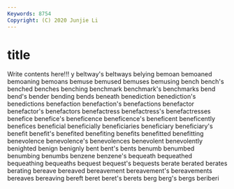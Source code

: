 ```yaml
---
Keywords: 8754
Copyright: (C) 2020 Junjie Li
---
```


# title

Write contents here!!!
y 
beltway's 
beltways 
belying 
bemoan 
bemoaned 
bemoaning 
bemoans
bemuse 
bemused 
bemuses 
bemusing 
bench 
bench's 
benched 
benches 
benching 
benchmark
benchmark's 
benchmarks 
bend 
bend's 
bender 
bending 
bends 
beneath 
benediction 
benediction's
benedictions 
benefaction 
benefaction's 
benefactions 
benefactor 
benefactor's 
benefactors 
benefactress 
benefactress's 
benefactresses
benefice 
benefice's 
beneficence 
beneficence's 
beneficent 
beneficently 
benefices 
beneficial 
beneficially 
beneficiaries
beneficiary 
beneficiary's 
benefit 
benefit's 
benefited 
benefiting 
benefits 
benefitted 
benefitting 
benevolence
benevolence's 
benevolences 
benevolent 
benevolently 
benighted 
benign 
benignly 
bent 
bent's 
bents
benumb 
benumbed 
benumbing 
benumbs 
benzene 
benzene's 
bequeath 
bequeathed 
bequeathing 
bequeaths
bequest 
bequest's 
bequests 
berate 
berated 
berates 
berating 
bereave 
bereaved 
bereavement
bereavement's 
bereavements 
bereaves 
bereaving 
bereft 
beret 
beret's 
berets 
berg 
berg's
bergs 
beriberi 
